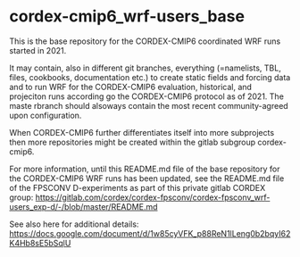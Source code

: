 # cordex-cmip6_wrf-users_base

This is the base repository for the CORDEX-CMIP6 coordinated WRF runs started in 2021. 

It may contain, also in different git branches, everything (=namelists, TBL, files, cookbooks, documentation etc.) to create static fields and forcing data and to run WRF for the CORDEX-CMIP6 evaluation, historical, and projeciton runs according go the CORDEX-CMIP6 protocol as of 2021. The maste rbranch should alsoways contain the most recent community-agreed upon configuration.

When CORDEX-CMIP6 further differentiates itself into more subprojects then more repositories might be created within the gitlab subgroup cordex-cmip6. 

For more information, until this README.md file of the base repository for the CORDEX-CMIP6 WRF runs has been updated, see the README.md file of the FPSCONV D-experiments as part of this private gitlab CORDEX group: https://gitlab.com/cordex/cordex-fpsconv/cordex-fpsconv_wrf-users_exp-d/-/blob/master/README.md

See also here for additional details: https://docs.google.com/document/d/1w85cyVFK_p88ReN1lLeng0b2bqyI62K4Hb8sE5bSqlU
